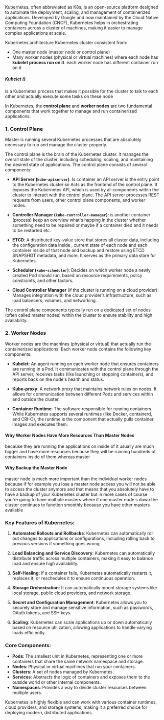 Kubernetes, often abbreviated as K8s, is an open-source platform designed to automate the deployment, scaling, and management of containerized applications. Developed by Google and now maintained by the Cloud Native Computing Foundation (CNCF), Kubernetes helps in orchestrating containers across a cluster of machines, making it easier to manage complex applications at scale.



Kubernetes architecture 
Kubernetes cluster consistent from:
- One master node (master node or control plane)
- Many worker nodes (physical or virtual machines) where each node has **kubelet process run on it**. each worker node has different container run on it

##### Kubelet ()
is a Kubernetes process that makes it possible for the cluster to talk to each other and actually execute some tasks on these node


In Kubernetes, the **control plane** and **worker nodes** are two fundamental components that work together to manage and run containerized applications.

### 1. **Control Plane**

Master is running several Kubernetes processes that are absolutely necessary to run and manage the cluster properly.

The control plane is the brain of the Kubernetes cluster. It manages the overall state of the cluster, including scheduling, scaling, and maintaining the desired state of applications. The control plane consists of several components:

- **API Server (`kube-apiserver`)**: Is container an API server is the entry point to the Kubernetes cluster so Acts as the frontend of the control plane. It exposes the Kubernetes API, which is used by all components within the cluster to interact with the control plane. The API server processes REST requests from users, other control plane components, and worker nodes.

- **Controller Manager (`kube-controller-manager`)**: is another container (process) keep an overview what's happing in the cluster whether something need to be repaired or maybe if a container died and it needs to be restarted etc.

- **ETCD**: A distributed key-value store that stores all cluster data, including the configuration data inside , current state of each node and each container inside of that node and backup  and restore using ETCD SNAPSHOT metadata, and more. It serves as the primary data store for Kubernetes.
    
- **Scheduler (`kube-scheduler`)**: Decides on which worker node a newly created Pod should run, based on resource requirements, policy constraints, and other factors.
    
- **Cloud Controller Manager** (if the cluster is running on a cloud provider): Manages integration with the cloud provider’s infrastructure, such as load balancers, volumes, and networking.
    

The control plane components typically run on a dedicated set of nodes (often called master nodes) within the cluster to ensure stability and high availability.

### 2. **Worker Nodes**

Worker nodes are the machines (physical or virtual) that actually run the containerized applications. Each worker node contains the following key components:

- **Kubelet**: An agent running on each worker node that ensures containers are running in a Pod. It communicates with the control plane through the API server, receives tasks (like launching or stopping containers), and reports back on the node's health and status.
    
- **Kube-proxy**: A network proxy that maintains network rules on nodes. It allows for communication between different Pods and services within and outside the cluster.
    
- **Container Runtime**: The software responsible for running containers. While Kubernetes supports several runtimes (like Docker, containerd, and CRI-O), the runtime is the component that actually pulls container images and executes them.
    

#### **Why Worker Nodes Have More Resources Than Master Nodes**

because they are running the applications on inside of it usually are much bigger and have more resources because they will be running hundreds of containers inside of them whereas master

#### Why Backup the Master Node

master node is much more important than the individual worker nodes because if for example you lose a master node access you will not be able to access the cluster anymore and that means that you absolutely have to have a backup of your Kubernetes cluster but in more cases of course you're going to have multiple musters where if one muster node s down the cluster continues to function smoothly because you have other masters available



### Key Features of Kubernetes:

1. **Automated Rollouts and Rollbacks**: Kubernetes can automatically roll out changes to applications or configurations, including rolling back to previous versions if something goes wrong.
    
2. **Load Balancing and Service Discovery**: Kubernetes can automatically distribute traffic across multiple containers, making it easy to balance load and ensure high availability.
    
3. **Self-Healing**: If a container fails, Kubernetes automatically restarts it, replaces it, or reschedules it to ensure continuous operation.
    
4. **Storage Orchestration**: It can automatically mount storage systems like local storage, public cloud providers, and network storage.
    
5. **Secret and Configuration Management**: Kubernetes allows you to securely store and manage sensitive information, such as passwords, OAuth tokens, and SSH keys.
    
6. **Scaling**: Kubernetes can scale applications up or down automatically based on resource utilization, allowing applications to handle varying loads efficiently.
    

### Core Components:

- **Pods**: The smallest unit in Kubernetes, representing one or more containers that share the same network namespace and storage.
- **Nodes**: Physical or virtual machines that run your containers.
- **Clusters**: A set of nodes managed by Kubernetes.
- **Services**: Abstracts the logic of containers and exposes them to the outside world or other internal components.
- **Namespaces**: Provides a way to divide cluster resources between multiple users.

Kubernetes is highly flexible and can work with various container runtimes, cloud providers, and storage systems, making it a preferred choice for deploying modern, distributed applications.